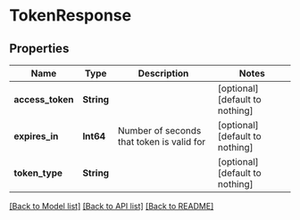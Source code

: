 # TokenResponse


## Properties
Name | Type | Description | Notes
------------ | ------------- | ------------- | -------------
**access_token** | **String** |  | [optional] [default to nothing]
**expires_in** | **Int64** | Number of seconds that token is valid for | [optional] [default to nothing]
**token_type** | **String** |  | [optional] [default to nothing]


[[Back to Model list]](../README.md#models) [[Back to API list]](../README.md#api-endpoints) [[Back to README]](../README.md)


